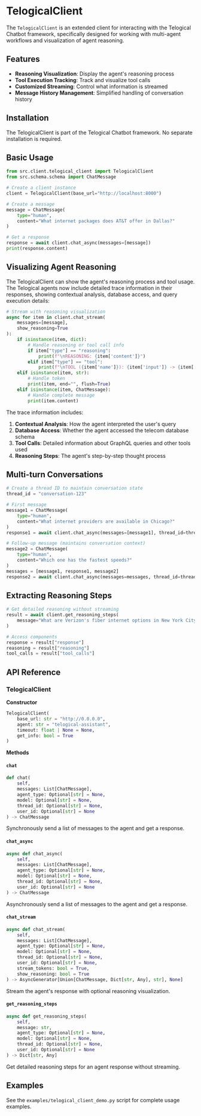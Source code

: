 # TelogicalClient

The `TelogicalClient` is an extended client for interacting with the Telogical Chatbot framework, specifically designed for working with multi-agent workflows and visualization of agent reasoning.

## Features

- **Reasoning Visualization**: Display the agent's reasoning process
- **Tool Execution Tracking**: Track and visualize tool calls
- **Customized Streaming**: Control what information is streamed
- **Message History Management**: Simplified handling of conversation history

## Installation

The TelogicalClient is part of the Telogical Chatbot framework. No separate installation is required.

## Basic Usage

```python
from src.client.telogical_client import TelogicalClient
from src.schema.schema import ChatMessage

# Create a client instance
client = TelogicalClient(base_url="http://localhost:8000")

# Create a message
message = ChatMessage(
    type="human",
    content="What internet packages does AT&T offer in Dallas?"
)

# Get a response
response = await client.chat_async(messages=[message])
print(response.content)
```

## Visualizing Agent Reasoning

The TelogicalClient can show the agent's reasoning process and tool usage. The Telogical agents now include detailed trace information in their responses, showing contextual analysis, database access, and query execution details:

```python
# Stream with reasoning visualization
async for item in client.chat_stream(
    messages=[message], 
    show_reasoning=True
):
    if isinstance(item, dict):
        # Handle reasoning or tool call info
        if item["type"] == "reasoning":
            print(f"\nREASONING: {item['content']}")
        elif item["type"] == "tool":
            print(f"\nTOOL ({item['name']}): {item['input']} -> {item['output']}")
    elif isinstance(item, str):
        # Handle token
        print(item, end="", flush=True)
    elif isinstance(item, ChatMessage):
        # Handle complete message
        print(item.content)
```

The trace information includes:

1. **Contextual Analysis**: How the agent interpreted the user's query
2. **Database Access**: Whether the agent accessed the telecom database schema
3. **Tool Calls**: Detailed information about GraphQL queries and other tools used
4. **Reasoning Steps**: The agent's step-by-step thought process

## Multi-turn Conversations

```python
# Create a thread ID to maintain conversation state
thread_id = "conversation-123"

# First message
message1 = ChatMessage(
    type="human",
    content="What internet providers are available in Chicago?"
)
response1 = await client.chat_async(messages=[message1], thread_id=thread_id)

# Follow-up message (maintains conversation context)
message2 = ChatMessage(
    type="human",
    content="Which one has the fastest speeds?"
)
messages = [message1, response1, message2]
response2 = await client.chat_async(messages=messages, thread_id=thread_id)
```

## Extracting Reasoning Steps

```python
# Get detailed reasoning without streaming
result = await client.get_reasoning_steps(
    message="What are Verizon's fiber internet options in New York City?"
)

# Access components
response = result["response"]
reasoning = result["reasoning"]
tool_calls = result["tool_calls"]
```

## API Reference

### TelogicalClient

**Constructor**

```python
TelogicalClient(
    base_url: str = "http://0.0.0.0",
    agent: str = "telogical-assistant",
    timeout: float | None = None,
    get_info: bool = True
)
```

**Methods**

#### `chat`

```python
def chat(
    self,
    messages: List[ChatMessage],
    agent_type: Optional[str] = None,
    model: Optional[str] = None,
    thread_id: Optional[str] = None,
    user_id: Optional[str] = None
) -> ChatMessage
```

Synchronously send a list of messages to the agent and get a response.

#### `chat_async`

```python
async def chat_async(
    self,
    messages: List[ChatMessage],
    agent_type: Optional[str] = None,
    model: Optional[str] = None,
    thread_id: Optional[str] = None,
    user_id: Optional[str] = None
) -> ChatMessage
```

Asynchronously send a list of messages to the agent and get a response.

#### `chat_stream`

```python
async def chat_stream(
    self,
    messages: List[ChatMessage],
    agent_type: Optional[str] = None,
    model: Optional[str] = None,
    thread_id: Optional[str] = None,
    user_id: Optional[str] = None,
    stream_tokens: bool = True,
    show_reasoning: bool = True
) -> AsyncGenerator[Union[ChatMessage, Dict[str, Any], str], None]
```

Stream the agent's response with optional reasoning visualization.

#### `get_reasoning_steps`

```python
async def get_reasoning_steps(
    self,
    message: str,
    agent_type: Optional[str] = None,
    model: Optional[str] = None,
    thread_id: Optional[str] = None,
    user_id: Optional[str] = None
) -> Dict[str, Any]
```

Get detailed reasoning steps for an agent response without streaming.

## Examples

See the `examples/telogical_client_demo.py` script for complete usage examples.